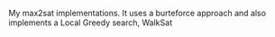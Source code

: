 My max2sat implementations. It uses a burteforce approach and also implements a Local Greedy search, WalkSat